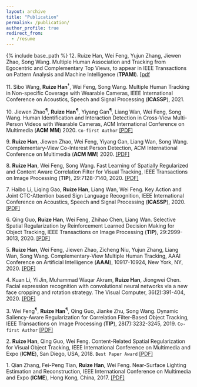 ```yaml
---
layout: archive
title: "Publication"
permalink: /publication/
author_profile: true
redirect_from:
  - /resume
---
```


{% include base_path %}
12\. Ruize Han, Wei Feng, Yujun Zhang, Jiewen Zhao, Song Wang. Multiple Human Association and Tracking from Egocentric and Complementary Top Views, to appear in IEEE Transactions on Pattern Analysis and Machine Intelligence (**TPAMI**). [[pdf](https://ieeexplore.ieee.org/document/9394804])

11\. Sibo Wang, **Ruize Han**$^\dagger$, Wei Feng, Song Wang. Multiple Human Tracking in Non-specific Coverage with Wearable Cameras, IEEE International Conference on Acoustics, Speech and Signal Processing (**ICASSP**), 2021.

10\. Jiewen Zhao<sup>&para;</sup>, **Ruize Han**<sup>&para;</sup>, Yiyang Gan<sup>&para;</sup>, Liang Wan, Wei Feng, Song Wang. Human Identification and Interaction Detection in Cross-View Multi-Person Videos with Wearable Cameras, ACM International Conference on Multimedia (**ACM MM**) 2020. `Co-first Author` [[PDF]](http://ruizehan.github.io/files/20-MM-CVID.pdf)

9\. **Ruize Han**, Jiewen Zhao, Wei Feng, Yiyang Gan, Liang Wan, Song Wang. Complementary-View Co-Interest Person Detection,  ACM International Conference on Multimedia (**ACM MM**) 2020. [[PDF]](http://ruizehan.github.io/files/20-MM-CIP.pdf)

8\. **Ruize Han**, Wei Feng, Song Wang. Fast Learning of Spatially Regularized and Content Aware Correlation Filter for Visual Tracking, IEEE Transactions on Image Processing (**TIP**), 29:7128-7140, 2020. [[PDF]](http://ruizehan.github.io/files/20-TIP_WSCF.pdf)

7\. Haibo Li, Liqing Gao, **Ruize Han**, Liang Wan, Wei Feng. Key Action and Joint CTC-Attention based Sign Language Recognition, IEEE International Conference on Acoustics, Speech and Signal Processing (**ICASSP**), 2020. [[PDF]](http://ruizehan.github.io/files/20-ICASSP.pdf) 

6\. Qing Guo, **Ruize Han**, Wei Feng, Zhihao Chen, Liang Wan. Selective Spatial Regularization by Reinforcement Learned Decision Making for Object Tracking, IEEE Transactions on Image Processing (**TIP**), 29:2999-3013, 2020. [[PDF]](http://ruizehan.github.io/files/20-TIP_SSR.pdf)

5\. **Ruize Han**, Wei Feng, Jiewen Zhao, Zicheng Niu, Yujun Zhang, Liang Wan, Song Wang. Complementary-View Multiple Human Tracking, AAAI Conference on Artificial Intelligence (**AAAI**), 10917-10924, New York, NY, 2020. [[PDF]](http://ruizehan.github.io/files/20-AAAI_CVMHT.pdf)

4\. Kuan Li, Yi Jin, Muhammad Waqar Akram, **Ruize Han**, Jiongwei Chen. Facial expression recognition with convolutional neural networks via a new face cropping and rotation strategy. The Visual Computer, 36(2):391-404, 2020. [[PDF]](http://ruizehan.github.io/files/19-VisCom.pdf)

3\. Wei Feng<sup>&para;</sup>, **Ruize Han**<sup>&para;</sup>, Qing Guo, Jianke Zhu, Song Wang. Dynamic Saliency-Aware Regularization for Correlation Filter-Based Object Tracking, IEEE Transactions on Image Processing (**TIP**), 28(7):3232-3245, 2019. `Co-first Author` [[PDF]](http://ruizehan.github.io/files/19_TIP_DSAR.pdf)

2\. **Ruize Han**, Qing Guo, Wei Feng. Content-Related Spatial Regularization for Visual Object Tracking, IEEE International Conference on Multimedia and Expo (**ICME**), San Diego, USA, 2018. `Best Paper Award` [[PDF]](http://ruizehan.github.io/files/18-ICME_CRSR.pdf)

1\. Qian Zhang, Fei-Peng Tian, **Ruize Han**, Wei Feng. Near-Surface Lighting Estimation and Reconstruction, IEEE International Conference on Multimedia and Expo (**ICME**), Hong Kong, China, 2017. [[PDF]](http://ruizehan.github.io/files/17-ICME_NSR.pdf)



